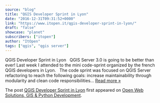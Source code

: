 ```yaml
---
source: "blog"
title: "QGIS Developer Sprint in Lyon"
date: "2016-12-31T09:31:52+0000"
link: "https://www.itopen.it/qgis-developer-sprint-in-lyon/"
draft: "false"
showcase: "planet"
subscribers: ["itopen"]
author: "ItOpen"
tags: ["qgis", "qgis server"]
---
```


<p>QGIS Developer Sprint in Lyon &#160; QGIS Server 3.0 is going to be better than ever! Last week I attended to the mini code-sprint organized by the french QGIS developers in Lyon. &#160; The code sprint was focused on QGIS Server refactoring to reach the following goals: increase maintainability through modularity and clean code responsibilities...  <a class="excerpt-read-more" href="https://www.itopen.it/qgis-developer-sprint-in-lyon/" title="ReadQGIS Developer Sprint in Lyon">Read more &#187;</a></p>
<p>The post <a href="https://www.itopen.it/qgis-developer-sprint-in-lyon/">QGIS Developer Sprint in Lyon</a> first appeared on <a href="https://www.itopen.it">Open Web Solutions, GIS & Python Development</a>.</p>
